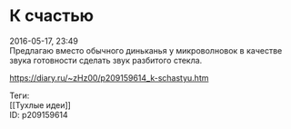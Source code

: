 К счастью
==========

   
 2016-05-17, 23:49   
  Предлагаю вместо обычного диньканья у микроволновок в качестве звука готовности сделать звук разбитого стекла.   
    
 <https://diary.ru/~zHz00/p209159614_k-schastyu.htm>   
   
 Теги:   
 [[Тухлые идеи]]   
 ID: p209159614